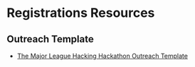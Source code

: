 # Registrations Resources

## Outreach Template

* [The Major League Hacking Hackathon Outreach Template](https://docs.google.com/spreadsheets/d/1u6IvLI-hD9k8ReGrp1OyTok0eRxBvm5eyjSFvvcqeMo/edit?usp=sharing)

